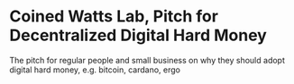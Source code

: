 # Coined Watts Lab, Pitch for Decentralized Digital Hard Money

The pitch for regular people and small business on why they should adopt digital hard money, e.g. bitcoin, cardano, ergo

